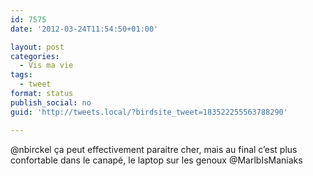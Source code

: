 ```yaml
---
id: 7575
date: '2012-03-24T11:54:50+01:00'

layout: post
categories:
  - Vis ma vie
tags:
  - tweet
format: status
publish_social: no
guid: 'http://tweets.local/?birdsite_tweet=183522255563788290'

---
```


@nbirckel ça peut effectivement paraitre cher, mais au final c’est plus confortable dans le canapé, le laptop sur les genoux @MarlbIsManiaks